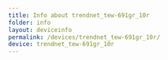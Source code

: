 ```yaml
---
title: Info about trendnet_tew-691gr_10r
folder: info
layout: deviceinfo
permalink: /devices/trendnet_tew-691gr_10r/
device: trendnet_tew-691gr_10r
---
```

